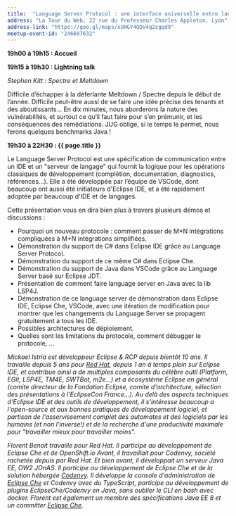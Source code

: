 ```yaml
---
title:  "Language Server Protocol : une interface universelle entre langages et IDEs"
address: "La Tour du Web, 22 rue du Professeur Charles Appleton, Lyon"
address-link: "https://goo.gl/maps/xUHGY4QDV4q2cgqd9"
meetup-event-id: "246607632"
---
```


**19h00 à 19h15 : Accueil**

**19h15 à 19h30 : Lightning talk**

*Stephen Kitt : Spectre et Meltdown*

Difficile d’échapper à la déferlante Meltdown / Spectre depuis le début de l’année. 
Difficile peut-être aussi de se faire une idée précise des tenants et des aboutissants... 
En dix minutes, nous aborderons la nature des vulnérabilités, et surtout ce qu‘il faut faire pour s’en prémunir, 
et les conséquences des remédiations. 
JUG oblige, si le temps le permet, nous ferons quelques benchmarks Java !

**19h30 à 22H30 : {{ page.title }}**

Le Language Server Protocol est une spécification de communication entre un IDE et un "serveur de langage" qui fournit la logique pour les opérations classiques de développement (complétion, documentation, diagnostics, références...). 
Elle a été développée par l’équipe de VSCode, dont beaucoup ont aussi été initiateurs d'Eclipse IDE, et a été rapidement adoptée par beaucoup d'IDE et de langages.

Cette présentation vous en dira bien plus à travers plusieurs démos et discussions :
* Pourquoi un nouveau protocole : comment passer de M*N intégrations compliquées à M+N intégrations simplifiées.
* Démonstration du support de C# dans Eclipse IDE grâce au Language Server Protocol.
* Démonstration du support de ce même C# dans Eclipse Che.
* Démonstration du support de Java dans VSCode grâce au Language Server basé sur Eclipse JDT.
* Présentation de comment faire language server en Java avec la lib LSP4J.
* Démonstration de ce language server de démonstration dans Eclipse IDE, Eclipse Che, VSCode, avec une itération de modification pour montrer que les changements du Language Server se propagent gratuitement a tous les IDE.
* Possibles architectures de déploiement.
* Quelles sont les limitations du protocole, comment débugger le protocole, ...

*Mickael Istria est développeur Eclipse & RCP depuis bientôt 10 ans. 
Il travaille depuis 5 ans pour [Red Hat](http://www.redhat.com), 
depuis 1 an à temps plein sur Eclipse IDE, et contribue ainsi a de multiples composants du célèbre outil (Platform, EGit, LSP4E, TM4E, SWTBot, m2e...) 
et a écosystème Eclipse en général (comite directeur de la Fondation Eclipse, comite d'architecture, sélection des présentations à l'EclipseCon France...). 
Au delà des aspects techniques d'Eclipse IDE et des outils de développement, il s’intéresse beaucoup a l'open-source et aux bonnes pratiques de développement logiciel, 
et partisan de l'asservissement complet des automates et des logiciels par les humains (et non l'inverse!) et de la recherche d'une productivité maximale pour "travailler mieux pour travailler moins".*

*Florent Benoit travaille pour Red Hat. 
Il participe au développement de Eclipse Che et de OpenShift.io
Avant, il travaillait pour Codenvy, société rachetée depuis par Red Hat. 
Et bien avant, il développait un serveur Java EE, OW2 JOnAS. 
Il participe au développement de Eclipse Che et de la solution hébergée [Codenvy](https://codenvy.com/). 
Il développe la console d'administration de [Eclipse Che](http://www.eclipse.org/che/) et Codenvy avec du TypeScript, 
participe au développement de plugins EclipseChe/Codenvy en Java, sans oublier le CLI en bash avec docker. 
Florent est également un membre des spécifications Java EE 8 et un committer [Eclipse Che](http://www.eclipse.org/che/).*
